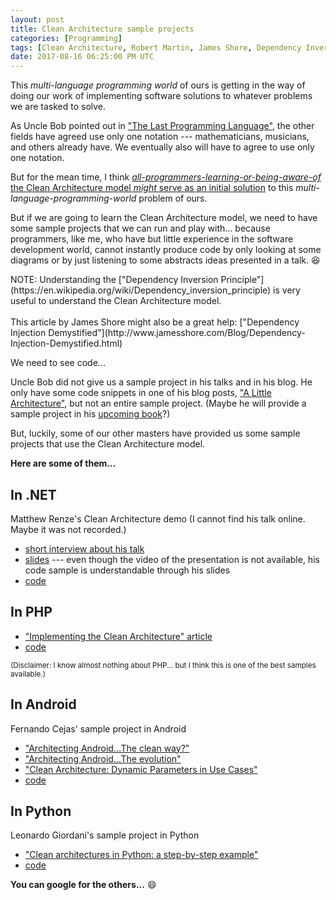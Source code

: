 ```yaml
---
layout: post
title: Clean Architecture sample projects
categories: [Programming]
tags: [Clean Architecture, Robert Martin, James Shore, Dependency Inversion Principle, .NET, PHP, Android, Python, Matthew Renze, Fernando Cejas, Leonardo Giordani]
date: 2017-08-16 06:25:00 PM UTC
---
```


<!-- August 17, 2017 2:25:00 AM Philippine Time -->

This _multi-language programming world_ of ours is getting in the way of doing our work of implementing software solutions to whatever problems we are tasked to solve.

As Uncle Bob pointed out in ["The Last Programming Language"](https://cleancoders.com/episode/clean-code-episode-0/show), the other fields have agreed use only one notation --- mathematicians, musicians, and others already have. We eventually also will have to agree to use only one notation.

But for the mean time, I think [_all-programmers-learning-or-being-aware-of_ the Clean Architecture model _might_ serve as an initial solution](/2017/08/09/clean-architecture-an-equivalent-to-one-language/) to this _multi-language-programming-world_ problem of ours.

<!--more-->

But if we are going to learn the Clean Architecture model, we need to have some sample projects that we can run and play with... because programmers, like me, who have but little experience in the software development world, cannot instantly produce code by only looking at some diagrams or by just listening to some abstracts ideas presented in a talk. :laughing:

<span class="message message-compressed float-right">
NOTE: Understanding the ["Dependency Inversion Principle"](https://en.wikipedia.org/wiki/Dependency_inversion_principle) is very useful to understand the Clean Architecture model.
<br /><br />
This article by James Shore might also be a great help: ["Dependency Injection Demystified"](http://www.jamesshore.com/Blog/Dependency-Injection-Demystified.html)
</span>

We need to see code...

Uncle Bob did not give us a sample project in his talks and in his blog. He only have some code snippets in one of his blog posts, ["A Little Architecture"](http://blog.cleancoder.com/uncle-bob/2016/01/04/ALittleArchitecture.html), but not an entire sample project. (Maybe he will provide a sample project in his [upcoming book](https://www.bookdepository.com/Clean-Architecture-Robert-C-Martin/9780134494166?a_aid=jflaga)?)

But, luckily, some of our other masters have provided us some sample projects that use the Clean Architecture model.

**Here are some of them...**


## In .NET

Matthew Renze's Clean Architecture demo (I cannot find his talk online. Maybe it was not recorded.)

- [short interview about his talk](https://channel9.msdn.com/Events/Seth-on-the-Road/That-Conference-2016/Clean-Architecture-with-Matthew-Renze)
- [slides](http://www.matthewrenze.com/presentations/clean-architecture.pdf) --- even though the video of the presentation is not available, his code sample is understandable through his slides
- [code](https://github.com/matthewrenze/clean-architecture-demo)


## In PHP

- ["Implementing the Clean Architecture" article](https://www.entropywins.wtf/blog/2016/11/24/implementing-the-clean-architecture/)
- [code](https://github.com/wmde/FundraisingFrontend)

<small>(Disclaimer: I know almost nothing about PHP... but I think this is one of the best samples available.)</small>

## In Android

Fernando Cejas' sample project in Android

- ["Architecting Android...The clean way?"](https://fernandocejas.com/2014/09/03/architecting-android-the-clean-way/)
- ["Architecting Android...The evolution"](https://fernandocejas.com/2015/07/18/architecting-android-the-evolution/)
- ["Clean Architecture: Dynamic Parameters in Use Cases"](https://fernandocejas.com/2016/12/24/clean-architecture-dynamic-parameters-in-use-cases/)
- [code](https://github.com/android10/Android-CleanArchitecture)


## In Python

Leonardo Giordani's sample project in Python

- ["Clean architectures in Python: a step-by-step example"](http://blog.thedigitalcatonline.com/blog/2016/11/14/clean-architectures-in-python-a-step-by-step-example/)
- [code](https://github.com/lgiordani/rentomatic)


**You can google for the others...** :smile: